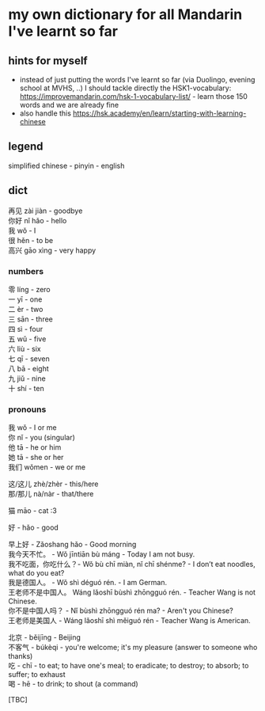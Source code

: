 # my own dictionary for all Mandarin I've learnt so far

## hints for myself
* instead of just putting the words I've learnt so far (via Duolingo, evening school at MVHS, ..) I should tackle directly the HSK1-vocabulary: <https://improvemandarin.com/hsk-1-vocabulary-list/> - learn those 150 words and we are already fine
* also handle this <https://hsk.academy/en/learn/starting-with-learning-chinese>

## legend
simplified chinese - pinyin - english

## dict
再见 zài jiàn - goodbye  
你好 nǐ hǎo - hello  
我 wǒ - I  
很 hěn - to be  
高兴 gāo xìng - very happy  

### numbers

零 	líng - zero  
一 	yī - one  
二 	èr - two  
三 	sān - three  
四 	sì - four  
五 	wǔ - five  
六 	liù - six  
七 	qī - seven  
八 	bā - eight  
九 	jiǔ - nine  
十 	shí - ten  

### pronouns

我 	wǒ - I or me  
你 	nǐ - you (singular)  
他 	tā - he or him  
她 	tā - she or her  
我们 	wǒmen - we or me  

这/这儿 	zhè/zhèr - this/here  
那/那儿 	nà/nàr - that/there  

猫 māo - cat :3

好 - hǎo - good  

早上好 - Zǎoshang hǎo - Good morning  
我今天不忙。 - Wǒ jīntiān bù máng - Today I am not busy.  
我不吃面，你吃什么？- Wǒ bù chī miàn, nǐ chī shénme? - I don’t eat noodles, what do you eat?   
我是德国人。 - Wǒ shì déguó rén. - I am German.  
王老师不是中国人。 Wáng lǎoshī bùshì zhōngguó rén. - Teacher Wang is not Chinese.  
你不是中国人吗？ - Nǐ bùshì zhōngguó rén ma? - Aren't you Chinese?  
王老师是美国人 - Wáng lǎoshī shì měiguó rén - Teacher Wang is American.  

北京 - běijīnɡ - Beijing  
不客气 - búkèqi - you're welcome; it's my pleasure (answer to someone who thanks)  
吃 - chī - to eat; to have one's meal; to eradicate; to destroy; to absorb; to suffer; to exhaust  
喝 - hē - to drink; to shout (a command)  

[TBC]
